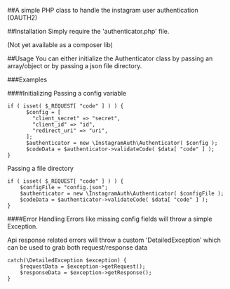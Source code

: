 ##A simple PHP class to handle the instagram user authentication (OAUTH2)

##Installation
Simply require the 'authenticator.php' file.

(Not yet available as a composer lib)


##Usage
You can either initialize the Authenticator class by passing an array/object or by passing a json file directory.

###Examples

####Initializing
Passing a config variable
```
if ( isset( $_REQUEST[ "code" ] ) ) {
      $config = [
        "client_secret" => "secret",
        "client_id" => "id",
        "redirect_uri" => "uri",
      ];
      $authenticator = new \InstagramAuth\Authenticator( $config );
      $codeData = $authenticator->validateCode( $data[ "code" ] );
}
```

Passing a file directory
```
if ( isset( $_REQUEST[ "code" ] ) ) {
    $configFile = "config.json";
    $authenticator = new \InstagramAuth\Authenticator( $configFile );
    $codeData = $authenticator->validateCode( $data[ "code" ] );
}
```
####Error Handling
Errors like missing config fields will throw a simple Exception.

Api response related errors will throw a custom 'DetailedException' which can be used to grab both request/response data

```
catch(\DetailedException $exception) {
    $requestData = $exception->getRequest();
    $responseData = $exception->getResponse();
}
```